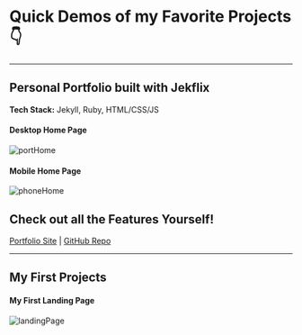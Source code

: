# Quick Demos of my Favorite Projects 👇  
---
## Personal Portfolio built with Jekflix

**Tech Stack:** Jekyll, Ruby, HTML/CSS/JS

#### Desktop Home Page
![portHome](https://github.com/user-attachments/assets/88ea50c5-4c50-40a1-bb07-e0c1b185c832)

#### Mobile Home Page
![phoneHome](https://github.com/user-attachments/assets/cfc1d27c-ee45-42ae-af20-37b399717a20)

## Check out all the Features Yourself!

[Portfolio Site](https://sharpeimq.github.io/Personal-Portfolio/) | [GitHub Repo](https://github.com/SharpeimQ/Personal-Portfolio)

---
## **My First Projects**

#### My First Landing Page
![landingPage](https://github.com/user-attachments/assets/f7db142f-7c1e-438c-b4ac-42af6661ea5f)
